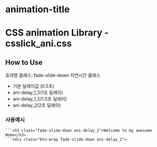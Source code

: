# animation-title
# CSS animation Library - csslick_ani.css

## How to Use
효과명 클래스: fade-slide-down
지연시간 클래스
  - 기본 딜레이값 (0.5초)
  - ani-delay_1_5(1초 딜레이)
  - ani-delay_1_5(1.5초 딜레이)
  - ani-delay_2(2초 딜레이)

### 사용예시
```<h1 class="fade-slide-down ani-delay_1_5">HKD's Homepage</h1>
```<h3 class="fade-slide-down ani-delay_2">Welcome to my awesome Home</h3>
```<div class="btn-wrap fade-slide-down ani-delay_2">
```
